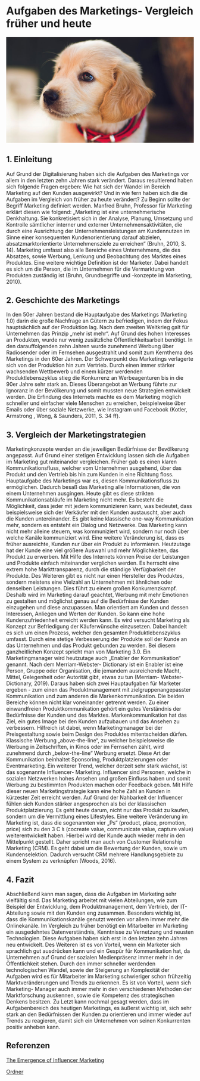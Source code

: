 # Aufgaben des Marketings- Vergleich früher und heute


![Hund](02.jpg) 


## 1. Einleitung
Auf Grund der Digitalisierung haben sich die Aufgaben des Marketings vor allem in den letzten zehn Jahren stark verändert. Daraus resultierend haben sich folgende Fragen ergeben: Wie hat sich der Wandel im Bereich Marketing auf den Kunden ausgewirkt? Und in wie fern haben sich die die Aufgaben im Vergleich von früher zu heute verändert? Zu Beginn sollte der Begriff Marketing definiert werden. Manfred Bruhn, Professor für Marketing erklärt diesen wie folgend: „Marketing ist eine unternehmerische Denkhaltung. Sie konkretisiert sich in der Analyse, Planung, Umsetzung und Kontrolle sämtlicher interner und externer Unternehmensaktivitäten, die durch eine Ausrichtung der Unternehmensleistungen am Kundennutzen im Sinne einer konsequenten Kundenorientierung darauf abzielen, absatzmarktorientierte Unternehmensziele zu erreichen“ (Bruhn, 2010, S. 14). Marketing umfasst also alle Bereiche eines Unternehmens, die des Absatzes, sowie Werbung, Lenkung und Beobachtung des Marktes eines Produktes. Eine weitere wichtige Definition ist der Marketer. Dabei handelt es sich um die Person, die im Unternehmen für die Vermarktung von Produkten zuständig ist (Bruhn, Grundbegriffe und -konzepte im Marketing, 2010).



## 2. Geschichte des Marketings
In den 50er Jahren bestand die Hauptaufgabe des Marketings (Marketing 1.0) darin die große Nachfrage an Gütern zu befriedigen, indem der Fokus hauptsächlich auf der Produktion lag. Nach dem zweiten Weltkrieg galt für Unternehmen das Prinzip „mehr ist mehr“. Auf Grund des hohen Interesses an Produkten, wurde nur wenig zusätzliche Öffentlichkeitsarbeit benötigt. In den darauffolgenden zehn Jahren wurde zunehmend Werbung über Radiosender oder im Fernsehen ausgestrahlt und somit zum Kernthema des Marketings in den 60er Jahren. Der Schwerpunkt des Marketings verlagerte sich von der Produktion hin zum Vertrieb. Durch einen immer stärker wachsenden Wettbewerb und einem kürzer werdenden Produktlebenszyklus stieg die Konkurrenz an Werbeagenturen bis in die 90er Jahre sehr stark an. Dieses Überangebot an Werbung führte zur Ignoranz in der Bevölkerung und somit mussten neue Strategien entwickelt werden. Die Erfindung des Internets machte es dem Marketing möglich schneller und einfacher viele Menschen zu erreichen, beispielweise über Emails oder über soziale Netzwerke, wie Instagram und Facebook (Kotler, Armstrong , Wong, & Saunders, 2011, S. 34 ff).



## 3. Vergleich der Marketingstrategien
Marketingkonzepte werden an die jeweiligen Bedürfnisse der Bevölkerung angepasst. Auf Grund einer stetigen Entwicklung lassen sich die Aufgaben im Marketing gut miteinander vergleichen. Früher gab es einen klaren Kommunikationsfluss, welcher vom Unternehmen ausgehend, über das Produkt und den Vertrieb bis hin zum Kunden in eine Richtung floss. Hauptaufgabe des Marketings war es, diesen Kommunikationsfluss zu ermöglichen. Dadurch besaß das Marketing alle Informationen, die von einem Unternehmen ausgingen. Heute gibt es diese strikten Kommunikationsabläufe im Marketing nicht mehr. Es besteht die Möglichkeit, dass jeder mit jedem kommunizieren kann, was bedeutet, dass beispielsweise sich der Verkäufer mit den Kunden austauscht, aber auch die Kunden untereinander. Es gibt keine klassische one-way Kommunikation mehr, sondern es entsteht ein Dialog und Netzwerke. Das Marketing kann nicht mehr alleine steuern, was kommuniziert wird, sondern nur noch über welche Kanäle kommuniziert wird.
Eine weitere Veränderung ist, dass es früher ausreichte, Kunden nur über ein Produkt zu informieren. Heutzutage hat der Kunde eine viel größere Auswahl und mehr Möglichkeiten, das Produkt zu erwerben. Mit Hilfe des Internets können Preise der Leistungen und Produkte einfach miteinander verglichen werden. Es herrscht eine extrem hohe Markttransparenz, durch die ständige Verfügbarkeit der Produkte. Des Weiteren gibt es nicht nur einen Hersteller des Produktes, sondern meistens eine Vielzahl an Unternehmen mit ähnlichen oder denselben Leistungen. Dies führt zu einem großen Konkurrenzkampf. Deshalb wird im Marketing darauf geachtet, Werbung mit mehr Emotionen zu gestalten und möglichst genau auf die Bedürfnisse der Kunden einzugehen und diese anzupassen. Man orientiert am Kunden und dessen Interessen, Anliegen und Werten der Kunden. So kann eine hohe Kundenzufriedenheit erreicht werden kann. Es wird versucht Marketing als Konzept zur Befriedigung der Käuferwünsche einzusetzen. Dabei handelt es sich um einen Prozess, welcher den gesamten Produktlebenszyklus umfasst. Durch eine stetige Verbesserung der Produkte soll der Kunde an das Unternehmen und das Produkt gebunden zu werden. Bei diesem ganzheitlichen Konzept spricht man von Marketing 3.0. Ein Marketingmanager wird heutzutage auch „Enabler der Kommunikation“ genannt. Nach dem Merriam-Webster- Dictionary ist ein Enabler ist eine Person, Gruppe oder Organisation, die jemandem ausreichende Macht, Mittel, Gelegenheit oder Autorität gibt, etwas zu tun (Merriam- Webster-Dictionary, 2019).
Daraus haben sich zwei Hauptaufgaben für Marketer ergeben - zum einen das Produktmanagement mit zielgruppenangepasster Kommunikation und zum anderen die Markenkommunikation. Die beiden Bereiche können nicht klar voneinander getrennt werden. Zu einer einwandfreien Produktkommunikation gehört ein gutes Verständnis der Bedürfnisse der Kunden und des Marktes. Markenkommunikation hat das Ziel, ein gutes Image bei den Kunden aufzubauen und das Ansehen zu verbessern. Hilfreich ist dabei, wenn Marketingmanager bei der Preisgestaltung sowie beim Design des Produktes mitentscheiden dürfen. Klassische Werbung „above-the-line“, zu welcher beispielsweise die Werbung in Zeitschriften, in Kinos oder im Fernsehen zählt, wird zunehmend durch „below-the-line“ Werbung ersetzt. Diese Art der Kommunikation beinhaltet Sponsoring, Produktplatzierungen oder Eventmarketing.
Ein weiterer Trend, welcher derzeit sehr stark wächst, ist das sogenannte Influencer- Marketing. Influencer sind Personen, welche in sozialen Netzwerken hohes Ansehen und großen Einfluss haben und somit Werbung zu bestimmten Produkten machen oder Feedback geben. Mit Hilfe dieser neuen Marketingstrategie kann eine hohe Zahl an Kunden in kürzester Zeit erreicht werden. Auf Grund der Nahbarkeit der Influencer fühlen sich Kunden stärker angesprochen als bei der klassischen Produktplatzierung. Es geht heute darum, nicht nur das Produkt zu kaufen, sondern um die Vermittlung eines Lifestyles.
Eine weitere Veränderung im Marketing ist, dass die sogenannten vier „Ps“ (product, place, promotion, price) sich zu den 3 C ́s (cocreate value, communicate value, capture value) weiterentwickelt haben. Hierbei wird der Kunde auch wieder mehr in den Mittelpunkt gestellt. Daher spricht man auch von Customer Relationship Marketing (CRM). Es geht dabei um die Bewertung der Kunden, sowie um Kundenselektion. Dadurch versucht CRM mehrere Handlungsgebiete zu einem System zu verknüpfen (Woods, 2016).



## 4. Fazit 
Abschließend kann man sagen, dass die Aufgaben im Marketing sehr vielfältig sind. Das Marketing arbeitet mit vielen Abteilungen, wie zum Beispiel der Entwicklung, dem Produktmanagement, dem Vertrieb, der IT-Abteilung sowie mit den Kunden eng zusammen. Besonders wichtig ist, dass die Kommunikationskanäle genutzt werden vor allem immer mehr die Onlinekanäle. Im Vergleich zu früher benötigt ein Mitarbeiter im Marketing ein ausgedehntes Datenverständnis, Kenntnisse zu Vernetzung und neusten Technologien. Diese Aufgaben haben sich erst in den letzten zehn Jahren neu entwickelt. Des Weiteren ist es von Vorteil, wenn ein Marketer sich sprachlich gut ausdrücken kann und ein Gespür für Kommunikation hat, da Unternehmen auf Grund der sozialen Medienpräsenz immer mehr in der Öffentlichkeit stehen. Durch den immer schneller werdenden technologischen Wandel, sowie der Steigerung an Komplexität der Aufgaben wird es für Mitarbeiter im Marketing schwieriger schon frühzeitig Marktveränderungen und Trends zu erkennen. Es ist von Vorteil, wenn sich Marketing- Manager auch immer mehr in den verschiedenen Methoden der Marktforschung auskennen, sowie die Kompetenz des strategischen Denkens besitzen.
Zu Letzt kann nochmal gesagt werden, dass im Aufgabenbereich des heutigen Marketings, es äußerst wichtig ist, sich sehr stark an den Bedürfnissen der Kunden zu orientieren und immer wieder auf Trends zu reagieren, damit sich ein Unternehmen von seinen Konkurrenten positiv anheben kann.

## Referenzen

[The Emergence of Influencer Marketing](https://trace.tennessee.edu/cgi/viewcontent.cgi?article=3010&context=utk_chanhonoproj) 

[Ordner](fische.md) 

